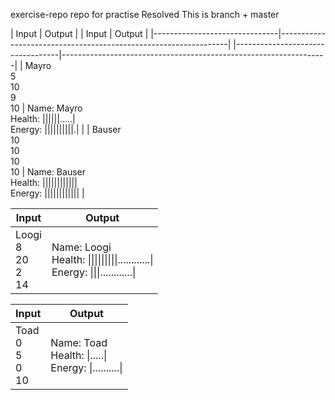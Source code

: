 exercise-repo
repo for practise
Resolved
This is branch + master

|    Input                      |    Output                                                       |  |    Input                         |    Output                                                        |
|-------------------------------|-----------------------------------------------------------------|  |----------------------------------|------------------------------------------------------------------|
|    Mayro<br/>5<br/>10<br/>9<br/>10    |    Name: Mayro<br/>Health: \|\|\|\|\|\|.....\|<br/>Energy: \|\|\|\|\|\|\|\|\|\|.\|    |  |    Bauser<br/>10<br/>10<br/>10<br/>10    |    Name: Bauser<br/>Health: \|\|\|\|\|\|\|\|\|\|\|\|<br/>Energy: \|\|\|\|\|\|\|\|\|\|\|\|    |
 




|    Input                      |    Output                                                                       |
|-------------------------------|---------------------------------------------------------------------------------|
|    Loogi<br/>8<br/>20<br/>2<br/>14    |    Name: Loogi<br/>Health: \|\|\|\|\|\|\|\|\|............\|<br/>Energy:   \|\|\|............\|    |


|    Input                    |    Output                                                 |
|-----------------------------|-----------------------------------------------------------|
|    Toad<br/>0<br/>5<br/>0<br/>10    |    Name: Toad<br/>Health: \|.....\|<br/>Energy: \|..........\|    |
